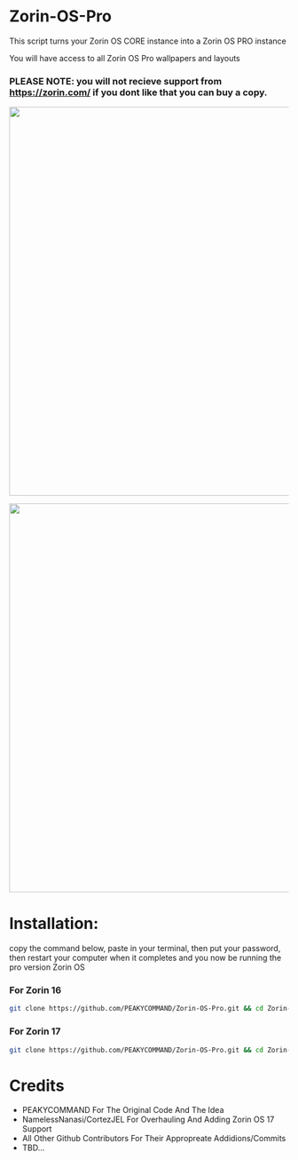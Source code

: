 # Zorin-OS-Pro
This script turns your Zorin OS CORE instance into a Zorin OS PRO instance

You will have access to all Zorin OS Pro wallpapers and layouts

### PLEASE NOTE: you will not recieve support from https://zorin.com/ if you dont like that you can buy a copy.
<p align="center">
<img width="700" src="https://user-images.githubusercontent.com/91558914/184500559-7c74f6db-f82d-415f-b88a-c00e09c600e3.png">
</p>

<p align="center">
<img width="700" src="https://user-images.githubusercontent.com/91558914/184501028-9958ac42-0cfb-4870-bf56-8ce24e6437f0.png">
</p>

# Installation:
copy the command below, paste in your terminal, then put your password, then restart your computer when it completes and you now be running the pro version Zorin OS

### For Zorin 16
```bash
git clone https://github.com/PEAKYCOMMAND/Zorin-OS-Pro.git && cd Zorin-OS-Pro && chmod +x zorin.sh && ./zorin.sh -6

```

### For Zorin 17
```bash
git clone https://github.com/PEAKYCOMMAND/Zorin-OS-Pro.git && cd Zorin-OS-Pro && chmod +x zorin.sh && ./zorin.sh -7

```

# Credits
- PEAKYCOMMAND For The Original Code And The Idea
- NamelessNanasi/CortezJEL For Overhauling And Adding Zorin OS 17 Support
- All Other Github Contributors For Their Appropreate Addidions/Commits
- TBD...